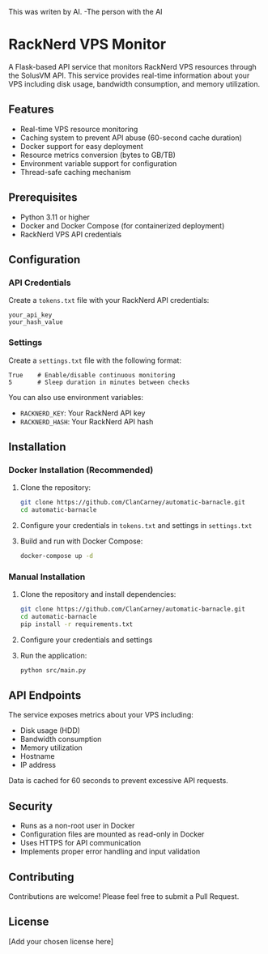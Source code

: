 This was writen by AI. -The person with the AI

# RackNerd VPS Monitor

A Flask-based API service that monitors RackNerd VPS resources through the SolusVM API. This service provides real-time information about your VPS including disk usage, bandwidth consumption, and memory utilization.

## Features

- Real-time VPS resource monitoring
- Caching system to prevent API abuse (60-second cache duration)
- Docker support for easy deployment
- Resource metrics conversion (bytes to GB/TB)
- Environment variable support for configuration
- Thread-safe caching mechanism

## Prerequisites

- Python 3.11 or higher
- Docker and Docker Compose (for containerized deployment)
- RackNerd VPS API credentials

## Configuration

### API Credentials

Create a `tokens.txt` file with your RackNerd API credentials:
```
your_api_key
your_hash_value
```

### Settings

Create a `settings.txt` file with the following format:
```
True    # Enable/disable continuous monitoring
5       # Sleep duration in minutes between checks
```

You can also use environment variables:
- `RACKNERD_KEY`: Your RackNerd API key
- `RACKNERD_HASH`: Your RackNerd API hash

## Installation

### Docker Installation (Recommended)

1. Clone the repository:
   ```bash
   git clone https://github.com/ClanCarney/automatic-barnacle.git
   cd automatic-barnacle
   ```

2. Configure your credentials in `tokens.txt` and settings in `settings.txt`

3. Build and run with Docker Compose:
   ```bash
   docker-compose up -d
   ```

### Manual Installation

1. Clone the repository and install dependencies:
   ```bash
   git clone https://github.com/ClanCarney/automatic-barnacle.git
   cd automatic-barnacle
   pip install -r requirements.txt
   ```

2. Configure your credentials and settings

3. Run the application:
   ```bash
   python src/main.py
   ```

## API Endpoints

The service exposes metrics about your VPS including:
- Disk usage (HDD)
- Bandwidth consumption
- Memory utilization
- Hostname
- IP address

Data is cached for 60 seconds to prevent excessive API requests.

## Security

- Runs as a non-root user in Docker
- Configuration files are mounted as read-only in Docker
- Uses HTTPS for API communication
- Implements proper error handling and input validation

## Contributing

Contributions are welcome! Please feel free to submit a Pull Request.

## License

[Add your chosen license here]